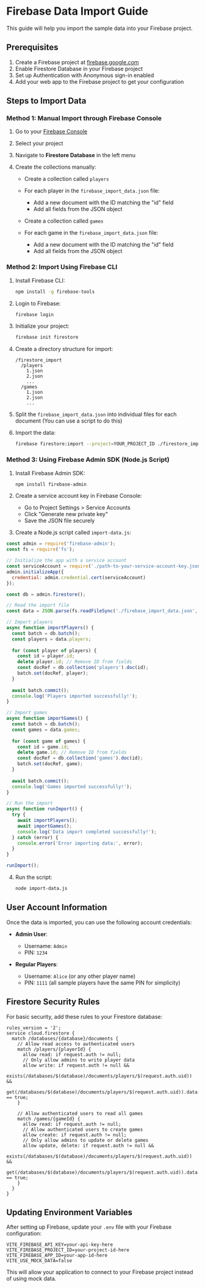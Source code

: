 # Firebase Data Import Guide

This guide will help you import the sample data into your Firebase project.

## Prerequisites

1. Create a Firebase project at [firebase.google.com](https://firebase.google.com)
2. Enable Firestore Database in your Firebase project
3. Set up Authentication with Anonymous sign-in enabled
4. Add your web app to the Firebase project to get your configuration

## Steps to Import Data

### Method 1: Manual Import through Firebase Console

1. Go to your [Firebase Console](https://console.firebase.google.com)
2. Select your project
3. Navigate to **Firestore Database** in the left menu
4. Create the collections manually:

   - Create a collection called `players`
   - For each player in the `firebase_import_data.json` file:
     - Add a new document with the ID matching the "id" field
     - Add all fields from the JSON object

   - Create a collection called `games`
   - For each game in the `firebase_import_data.json` file:
     - Add a new document with the ID matching the "id" field
     - Add all fields from the JSON object

### Method 2: Import Using Firebase CLI

1. Install Firebase CLI:
   ```bash
   npm install -g firebase-tools
   ```

2. Login to Firebase:
   ```bash
   firebase login
   ```

3. Initialize your project:
   ```bash
   firebase init firestore
   ```

4. Create a directory structure for import:
   ```
   /firestore_import
     /players
       1.json
       2.json
       ...
     /games
       1.json
       2.json
       ...
   ```

5. Split the `firebase_import_data.json` into individual files for each document
   (You can use a script to do this)

6. Import the data:
   ```bash
   firebase firestore:import --project=YOUR_PROJECT_ID ./firestore_import
   ```

### Method 3: Using Firebase Admin SDK (Node.js Script)

1. Install Firebase Admin SDK:
   ```bash
   npm install firebase-admin
   ```

2. Create a service account key in Firebase Console:
   - Go to Project Settings > Service Accounts
   - Click "Generate new private key"
   - Save the JSON file securely

3. Create a Node.js script called `import-data.js`:

```javascript
const admin = require('firebase-admin');
const fs = require('fs');

// Initialize the app with a service account
const serviceAccount = require('./path-to-your-service-account-key.json');
admin.initializeApp({
  credential: admin.credential.cert(serviceAccount)
});

const db = admin.firestore();

// Read the import file
const data = JSON.parse(fs.readFileSync('./firebase_import_data.json', 'utf8'));

// Import players
async function importPlayers() {
  const batch = db.batch();
  const players = data.players;
  
  for (const player of players) {
    const id = player.id;
    delete player.id; // Remove ID from fields
    const docRef = db.collection('players').doc(id);
    batch.set(docRef, player);
  }
  
  await batch.commit();
  console.log('Players imported successfully!');
}

// Import games
async function importGames() {
  const batch = db.batch();
  const games = data.games;
  
  for (const game of games) {
    const id = game.id;
    delete game.id; // Remove ID from fields
    const docRef = db.collection('games').doc(id);
    batch.set(docRef, game);
  }
  
  await batch.commit();
  console.log('Games imported successfully!');
}

// Run the import
async function runImport() {
  try {
    await importPlayers();
    await importGames();
    console.log('Data import completed successfully!');
  } catch (error) {
    console.error('Error importing data:', error);
  }
}

runImport();
```

4. Run the script:
   ```bash
   node import-data.js
   ```

## User Account Information

Once the data is imported, you can use the following account credentials:

- **Admin User**:
  - Username: `Admin`
  - PIN: `1234`

- **Regular Players**:
  - Username: `Alice` (or any other player name)
  - PIN: `1111` (all sample players have the same PIN for simplicity)

## Firestore Security Rules

For basic security, add these rules to your Firestore database:

```
rules_version = '2';
service cloud.firestore {
  match /databases/{database}/documents {
    // Allow read access to authenticated users
    match /players/{playerId} {
      allow read: if request.auth != null;
      // Only allow admins to write player data
      allow write: if request.auth != null && 
                  exists(/databases/$(database)/documents/players/$(request.auth.uid)) && 
                  get(/databases/$(database)/documents/players/$(request.auth.uid)).data.is_admin == true;
    }
    
    // Allow authenticated users to read all games
    match /games/{gameId} {
      allow read: if request.auth != null;
      // Allow authenticated users to create games
      allow create: if request.auth != null;
      // Only allow admins to update or delete games
      allow update, delete: if request.auth != null && 
                          exists(/databases/$(database)/documents/players/$(request.auth.uid)) && 
                          get(/databases/$(database)/documents/players/$(request.auth.uid)).data.is_admin == true;
    }
  }
}
```

## Updating Environment Variables

After setting up Firebase, update your `.env` file with your Firebase configuration:

```
VITE_FIREBASE_API_KEY=your-api-key-here
VITE_FIREBASE_PROJECT_ID=your-project-id-here
VITE_FIREBASE_APP_ID=your-app-id-here
VITE_USE_MOCK_DATA=false
```

This will allow your application to connect to your Firebase project instead of using mock data.